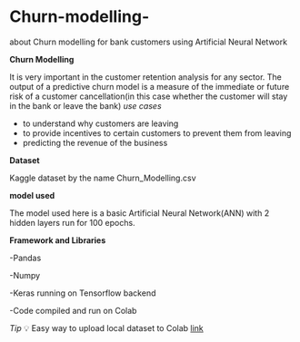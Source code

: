 # Churn-modelling-
about Churn modelling for bank customers using Artificial Neural Network

**Churn Modelling** 

It is very important in the customer retention analysis for any sector.
The output of a predictive churn model is a measure of the immediate or future risk of a customer cancellation(in this case whether the customer will stay in the bank or leave the bank)
*use cases*
- to understand why customers are leaving 
- to provide incentives to certain customers to prevent them from leaving
- predicting the revenue of the business

**Dataset** 

Kaggle dataset by the name Churn_Modelling.csv

**model used**

The model used here is a basic Artificial Neural Network(ANN) with 2 hidden layers run for 100 epochs.

**Framework and Libraries** 

-Pandas

-Numpy

-Keras running on Tensorflow backend

-Code compiled and run on Colab
 
*Tip* :bulb:
Easy way to upload local dataset to Colab [link](https://colab.research.google.com/notebooks/io.ipynb)
                         
